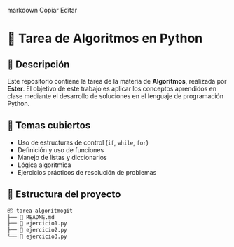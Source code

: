 
markdown
Copiar
Editar
# 🐍 Tarea de Algoritmos en Python

## 📌 Descripción

Este repositorio contiene la tarea de la materia de **Algoritmos**, realizada por **Ester**. El objetivo de este trabajo es aplicar los conceptos aprendidos en clase mediante el desarrollo de soluciones en el lenguaje de programación Python.

## 🧠 Temas cubiertos

- Uso de estructuras de control (`if`, `while`, `for`)
- Definición y uso de funciones
- Manejo de listas y diccionarios
- Lógica algorítmica
- Ejercicios prácticos de resolución de problemas

## 📁 Estructura del proyecto

```bash
📦 tarea-algoritmogit 
├── 📄 README.md
├── 📄 ejercicio1.py
├── 📄 ejercicio2.py
└── 📄 ejercicio3.py